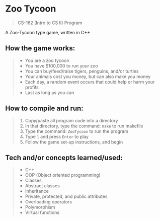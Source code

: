 # Zoo Tycoon
> CS-162 (Intro to CS II) Program

A Zoo-Tycoon type game, written in C++  

## How the game works:
> - You are a zoo tycoon
> - You have $100,000 to run your zoo
> - You can buy/feed/raise tigers, penguins, and/or turtles
> - Your animals cost you money, but can also make you money
> - Each day, a random event occurs that could help or harm your profits
> - Last as long as you can

## How to compile and run:
> 1. Copy/paste all program code into a directory
> 2. In that directory, type the command: `make` to run makefile
> 3. Type the command: `ZooTycoon` to run the program
> 4. Type `1` and press `Enter` to play
> 5. Follow the game set-up instructions, and begin

## Tech and/or concepts learned/used:
> - C++
> - OOP (Object oriented programming)
> - Classes
> - Abstract classes
> - Inheritance
> - Private, protected, and public attributes
> - Overloading operators
> - Polymorphism
> - Virtual functions
